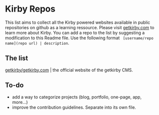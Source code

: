 # Kirby Repos
This list aims to collect all the Kirby powered websites available in public repositories on github as a learning ressource. Please visit [getkirby.com](http://getkirby.com) to learn more about Kirby. You can add a repo to the list by suggesting a modification to this Readme file. Use the following format ` [username/repo name](repo url) | description`. 

## The list
[getkirby/getkirby.com](https://github.com/getkirby/getkirby.com) | the official website of the getkirby CMS. 


## To-do 
- add a way to categorize projects (blog, portfolio, one-page, app, more...) 
- improve the contribution guidelines. Separate into its own file. 
